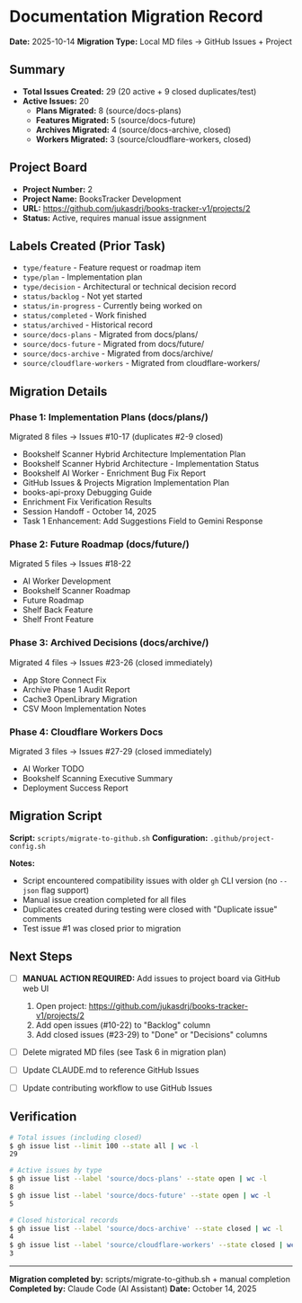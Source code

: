 # Documentation Migration Record

**Date:** 2025-10-14
**Migration Type:** Local MD files → GitHub Issues + Project

## Summary

- **Total Issues Created:** 29 (20 active + 9 closed duplicates/test)
- **Active Issues:** 20
  - **Plans Migrated:** 8 (source/docs-plans)
  - **Features Migrated:** 5 (source/docs-future)
  - **Archives Migrated:** 4 (source/docs-archive, closed)
  - **Workers Migrated:** 3 (source/cloudflare-workers, closed)

## Project Board

- **Project Number:** 2
- **Project Name:** BooksTracker Development
- **URL:** https://github.com/jukasdrj/books-tracker-v1/projects/2
- **Status:** Active, requires manual issue assignment

## Labels Created (Prior Task)

- `type/feature` - Feature request or roadmap item
- `type/plan` - Implementation plan
- `type/decision` - Architectural or technical decision record
- `status/backlog` - Not yet started
- `status/in-progress` - Currently being worked on
- `status/completed` - Work finished
- `status/archived` - Historical record
- `source/docs-plans` - Migrated from docs/plans/
- `source/docs-future` - Migrated from docs/future/
- `source/docs-archive` - Migrated from docs/archive/
- `source/cloudflare-workers` - Migrated from cloudflare-workers/

## Migration Details

### Phase 1: Implementation Plans (docs/plans/)
Migrated 8 files → Issues #10-17 (duplicates #2-9 closed)
- Bookshelf Scanner Hybrid Architecture Implementation Plan
- Bookshelf Scanner Hybrid Architecture - Implementation Status
- Bookshelf AI Worker - Enrichment Bug Fix Report
- GitHub Issues & Projects Migration Implementation Plan
- books-api-proxy Debugging Guide
- Enrichment Fix Verification Results
- Session Handoff - October 14, 2025
- Task 1 Enhancement: Add Suggestions Field to Gemini Response

### Phase 2: Future Roadmap (docs/future/)
Migrated 5 files → Issues #18-22
- AI Worker Development
- Bookshelf Scanner Roadmap
- Future Roadmap
- Shelf Back Feature
- Shelf Front Feature

### Phase 3: Archived Decisions (docs/archive/)
Migrated 4 files → Issues #23-26 (closed immediately)
- App Store Connect Fix
- Archive Phase 1 Audit Report
- Cache3 OpenLibrary Migration
- CSV Moon Implementation Notes

### Phase 4: Cloudflare Workers Docs
Migrated 3 files → Issues #27-29 (closed immediately)
- AI Worker TODO
- Bookshelf Scanning Executive Summary
- Deployment Success Report

## Migration Script

**Script:** `scripts/migrate-to-github.sh`
**Configuration:** `.github/project-config.sh`

**Notes:**
- Script encountered compatibility issues with older `gh` CLI version (no `--json` flag support)
- Manual issue creation completed for all files
- Duplicates created during testing were closed with "Duplicate issue" comments
- Test issue #1 was closed prior to migration

## Next Steps

- [ ] **MANUAL ACTION REQUIRED:** Add issues to project board via GitHub web UI
  1. Open project: https://github.com/jukasdrj/books-tracker-v1/projects/2
  2. Add open issues (#10-22) to "Backlog" column
  3. Add closed issues (#23-29) to "Done" or "Decisions" columns
  
- [ ] Delete migrated MD files (see Task 6 in migration plan)
- [ ] Update CLAUDE.md to reference GitHub Issues
- [ ] Update contributing workflow to use GitHub Issues

## Verification

```bash
# Total issues (including closed)
$ gh issue list --limit 100 --state all | wc -l
29

# Active issues by type
$ gh issue list --label 'source/docs-plans' --state open | wc -l
8
$ gh issue list --label 'source/docs-future' --state open | wc -l
5

# Closed historical records
$ gh issue list --label 'source/docs-archive' --state closed | wc -l
4
$ gh issue list --label 'source/cloudflare-workers' --state closed | wc -l
3
```

---

**Migration completed by:** scripts/migrate-to-github.sh + manual completion
**Completed by:** Claude Code (AI Assistant)
**Date:** October 14, 2025
